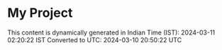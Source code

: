 # My Project

This content is dynamically generated in Indian Time (IST): 2024-03-11 02:20:22 IST
Converted to UTC: 2024-03-10 20:50:22 UTC

